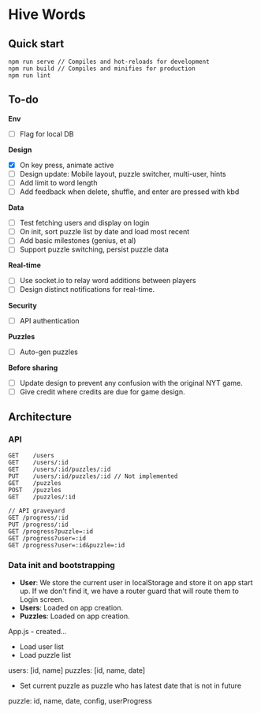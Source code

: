 # Hive Words

## Quick start

```
npm run serve // Compiles and hot-reloads for development
npm run build // Compiles and minifies for production
npm run lint
```

## To-do

**Env**
- [ ] Flag for local DB

**Design**
- [x] On key press, animate active
- [ ] Design update: Mobile layout, puzzle switcher, multi-user, hints
- [ ] Add limit to word length
- [ ] Add feedback when delete, shuffle, and enter are pressed with kbd

**Data**
- [ ] Test fetching users and display on login
- [ ] On init, sort puzzle list by date and load most recent
- [ ] Add basic milestones (genius, et al)
- [ ] Support puzzle switching, persist puzzle data

**Real-time**
- [ ] Use socket.io to relay word additions between players
- [ ] Design distinct notifications for real-time.

**Security**
- [ ] API authentication

**Puzzles**
- [ ] Auto-gen puzzles

**Before sharing**
- [ ] Update design to prevent any confusion with the original NYT game.
- [ ] Give credit where credits are due for game design.

## Architecture

### API

```
GET    /users
GET    /users/:id
GET    /users/:id/puzzles/:id
PUT    /users/:id/puzzles/:id // Not implemented
GET    /puzzles
POST   /puzzles
GET    /puzzles/:id
```

```
// API graveyard
GET /progress/:id
PUT /progress/:id
GET /progress?puzzle=:id
GET /progress?user=:id
GET /progress?user=:id&puzzle=:id

```

### Data init and bootstrapping

- **User**: We store the current user in localStorage and store it on app start up. If we don't find it, we have a router guard that will route them to Login screen.
- **Users**: Loaded on app creation.
- **Puzzles**: Loaded on app creation.


App.js - created...

- Load user list
- Load puzzle list

users: [id, name]
puzzles: [id, name, date]

- Set current puzzle as puzzle who has latest date that is not in future

puzzle: id, name, date, config, userProgress



